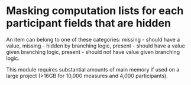 # Masking computation lists for each participant fields that are hidden

An item can belong to one of these categories: missing - should have a value, missing - hidden by branching logic, present - should have a value given branching logic, present - should not have value given branching logic.

This module requires substantial amounts of main memory if used on a large project (>16GB for 10,000 measures and 4,000 participants).

